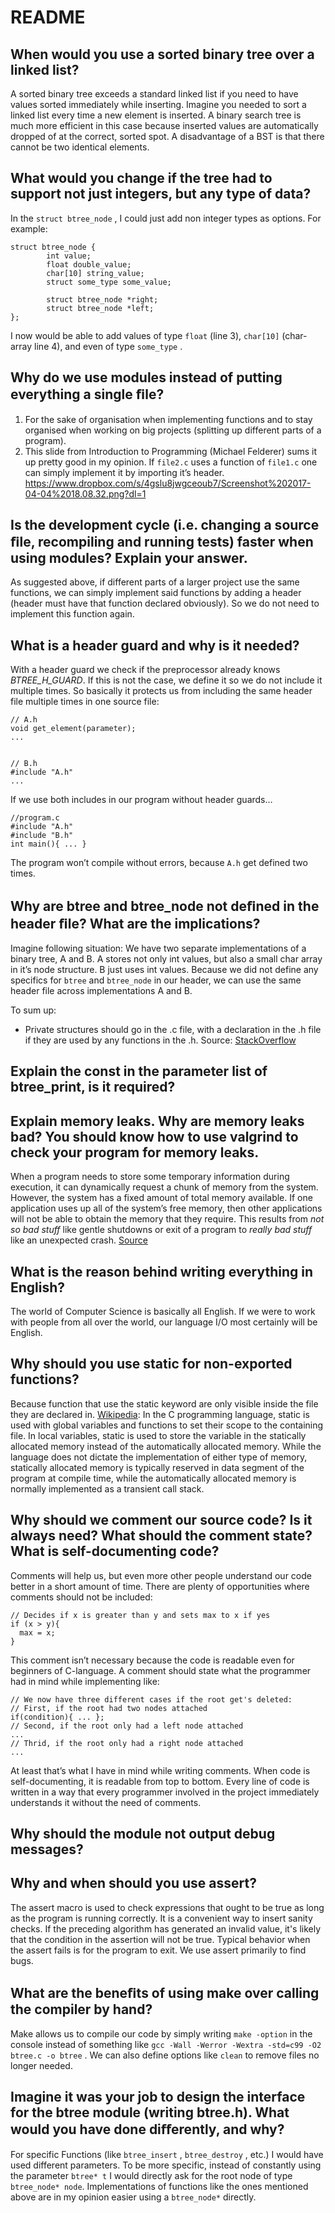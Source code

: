 # README

## When would you use a sorted binary tree over a linked list?

A sorted binary tree exceeds a standard linked list if you need to have values sorted immediately while inserting. Imagine you needed to sort a linked list every time a new element is inserted. A binary search tree is much more efficient in this case because inserted values are automatically dropped of at the correct, sorted spot. A disadvantage of a BST is that there cannot be two identical elements. 

## What would you change if the tree had to support not just integers, but any type of data?

In the `struct btree_node` , I could just add non integer types as options. For example:


    struct btree_node {
            int value;
            float double_value;
            char[10] string_value;
            struct some_type some_value;
            
            struct btree_node *right;
            struct btree_node *left;
    };

I now would be able to add values of type `float` (line 3), `char[10]` (char-array line 4), and even of type `some_type` .

## Why do we use modules instead of putting everything a single ﬁle?
1. For the sake of organisation when implementing functions and to stay organised when working on big projects (splitting up different parts of a program). 
2. This slide from Introduction to Programming (Michael Felderer) sums it up pretty good in my opinion. If `file2.c` uses a function of `file1.c` one can simply implement it by importing it’s header.
https://www.dropbox.com/s/4gslu8jwgceoub7/Screenshot%202017-04-04%2018.08.32.png?dl=1



## Is the development cycle (i.e. changing a source ﬁle, recompiling and running tests) faster when using modules? Explain your answer.

As suggested above, if different parts of a larger project use the same functions, we can simply implement said functions by adding a header (header must have that function declared obviously). So we do not need to implement this function again. 

## What is a header guard and why is it needed?

With a header guard we check if the preprocessor already knows *BTREE_H_GUARD*. If this is not the case, we define it so we do not include it multiple times. So basically it protects us from including the same header file multiple times in one source file:


    // A.h
    void get_element(parameter);
    ...


    // B.h
    #include "A.h"
    ...

If we use both includes in our program without header guards…

    //program.c
    #include "A.h"
    #include "B.h"
    int main(){ ... }

The program won’t compile without errors, because `A.h` get defined two times.

## Why are btree and btree_node not deﬁned in the header ﬁle? What are the implications?

Imagine following situation: We have two separate implementations of a binary tree, A and B. A stores not only int values, but also a small char array in it’s node structure. B just uses int values. Because we did not define any specifics for `btree` and `btree_node` in our header, we can use the same header file across implementations A and B. 

To sum up: 

- Private structures should go in the .c file, with a declaration in the .h file if they are used by any functions in the .h. Source: [StackOverflow](http://stackoverflow.com/questions/6316987/should-struct-definitions-go-in-h-or-c-file)
## Explain the const in the parameter list of btree_print, is it required?
## Explain memory leaks. Why are memory leaks bad? You should know how to use valgrind to check your program for memory leaks.

When a program needs to store some temporary information during execution, it can dynamically request a chunk of memory from the system. However, the system has a fixed amount of total memory available. If one application uses up all of the system’s free memory, then other applications will not be able to obtain the memory that they require. This results from *not so bad stuff* like gentle shutdowns or exit of a program to *really bad stuff* like an unexpected crash. [Source](https://msdn.microsoft.com/en-us/library/ms859408.aspx)

## What is the reason behind writing everything in English?

The world of Computer Science is basically all English. If we were to work with people from all over the world, our language I/O most certainly will be English.

## Why should you use static for non-exported functions?

Because function that use the static keyword are only visible inside the file they are declared in.
[Wikipedia](http://en.wikipedia.org/wiki/Static_variable): 
In the C programming language, static is used with global variables and functions to set their scope to the containing file. In local variables, static is used to store the variable in the statically allocated memory instead of the automatically allocated memory. While the language does not dictate the implementation of either type of memory, statically allocated memory is typically reserved in data segment of the program at compile time, while the automatically allocated memory is normally implemented as a transient call stack.

## Why should we comment our source code? Is it always need? What should the comment state? What is self-documenting code?

Comments will help us, but even more other people understand our code better in a short amount of time. There are plenty of opportunities where comments should not be included:


    // Decides if x is greater than y and sets max to x if yes
    if (x > y){
      max = x;
    }

This comment isn’t necessary because the code is readable even for beginners of C-language. A comment should state what the programmer had in mind while implementing like: 


    // We now have three different cases if the root get's deleted:
    // First, if the root had two nodes attached
    if(condition){ ... };
    // Second, if the root only had a left node attached
    ...
    // Thrid, if the root only had a right node attached
    ...

At least that’s what I have in mind while writing comments. When code is self-documenting, it is readable from top to bottom. Every line of code is written in a way that every programmer involved in the project immediately understands it without the need of comments.

## Why should the module not output debug messages?


## Why and when should you use assert?

The assert macro is used to check expressions that ought to be true as long as the program is running correctly. It is a convenient way to insert sanity checks. 
If the preceding algorithm has generated an invalid value, it's likely that the condition in the assertion will not be true. Typical behavior when the assert fails is for the program to exit.
We use assert primarily to find bugs.

## What are the beneﬁts of using make over calling the compiler by hand?

Make allows us to compile our code by simply writing `make -option` in the console instead of something like `gcc -Wall -Werror -Wextra -std=c99 -O2 btree.c -o btree` . We can also define options like `clean` to remove files no longer needed.

## Imagine it was your job to design the interface for the btree module (writing btree.h). What would you have done diﬀerently, and why?

For specific Functions (like `btree_insert` ,  `btree_destroy` , etc.) I would have used different parameters. To be more specific, instead of constantly using the parameter `btree* t` I would directly ask for the root node of type `btree_node* node`. Implementations of functions like the ones mentioned above are in my opinion easier using a `btree_node*` directly. 

